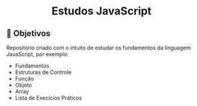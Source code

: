 <h1 align="center"> Estudos JavaScript</h1>

## 🎈 Objetivos

Repositório criado com o intuito de estudar os fundamentos da linguagem JavaScript, por exemplo:

- Fundamentos
- Estruturas de Controle
- Função
- Objeto
- Array
- Lista de Execícios Práticos
